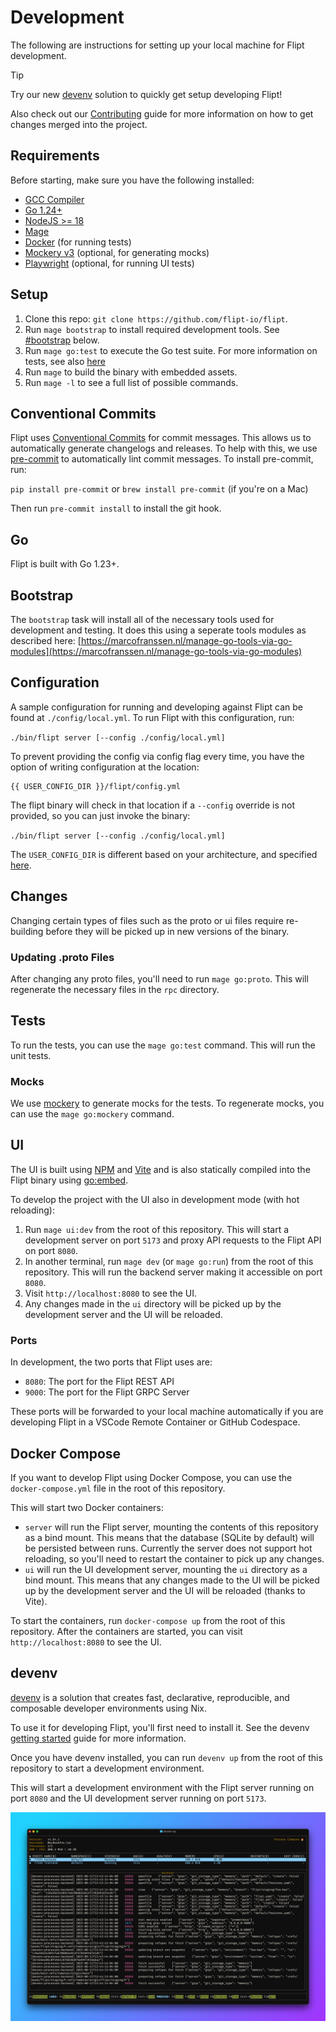 # Development

The following are instructions for setting up your local machine for Flipt development.

> [!TIP]
> Try our new [devenv](#devenv) solution to quickly get setup developing Flipt!

Also check out our [Contributing](CONTRIBUTING.md) guide for more information on how to get changes merged into the project.

## Requirements

Before starting, make sure you have the following installed:

- [GCC Compiler](https://gcc.gnu.org/install/binaries.html)
- [Go 1.24+](https://golang.org/doc/install)
- [NodeJS >= 18](https://nodejs.org/en/ )
- [Mage](https://magefile.org/)
- [Docker](https://docs.docker.com/install/) (for running tests)
- [Mockery v3](https://github.com/vektra/mockery) (optional, for generating mocks)
- [Playwright](https://playwright.dev/docs/intro) (optional, for running UI tests)

## Setup

1. Clone this repo: `git clone https://github.com/flipt-io/flipt`.
1. Run `mage bootstrap` to install required development tools. See [#bootstrap](#bootstrap) below.
1. Run `mage go:test` to execute the Go test suite. For more information on tests, see also [here](build/README.md)
1. Run `mage` to build the binary with embedded assets.
1. Run `mage -l` to see a full list of possible commands.

## Conventional Commits

Flipt uses [Conventional Commits](https://www.conventionalcommits.org/en/v1.0.0/) for commit messages. This allows us to automatically generate changelogs and releases. To help with this, we use [pre-commit](https://pre-commit.com/) to automatically lint commit messages. To install pre-commit, run:

`pip install pre-commit` or `brew install pre-commit` (if you're on a Mac)

Then run `pre-commit install` to install the git hook.

## Go

Flipt is built with Go 1.23+.

## Bootstrap

The `bootstrap` task will install all of the necessary tools used for development and testing. It does this using a seperate tools modules as described here: [https://marcofranssen.nl/manage-go-tools-via-go-modules](https://marcofranssen.nl/manage-go-tools-via-go-modules)

## Configuration

A sample configuration for running and developing against Flipt can be found at `./config/local.yml`. To run Flipt with this configuration, run:

`./bin/flipt server [--config ./config/local.yml]`

To prevent providing the config via config flag every time, you have the option of writing configuration at the location:

```shell
{{ USER_CONFIG_DIR }}/flipt/config.yml
```

The flipt binary will check in that location if a `--config` override is not provided, so you can just invoke the binary:

`./bin/flipt server [--config ./config/local.yml]`

The `USER_CONFIG_DIR` is different based on your architecture, and specified [here](https://pkg.go.dev/os#UserConfigDir).

## Changes

Changing certain types of files such as the proto or ui files require re-building before they will be picked up in new versions of the binary.

### Updating .proto Files

After changing any proto files, you'll need to run `mage go:proto`. This will regenerate the necessary files in the `rpc` directory.

## Tests

To run the tests, you can use the `mage go:test` command. This will run the unit tests.

### Mocks

We use [mockery](https://github.com/vektra/mockery) to generate mocks for the tests. To regenerate mocks, you can use the `mage go:mockery` command.

## UI

The UI is built using [NPM](https://nodejs.org/en/) and [Vite](https://vitejs.dev/) and is also statically compiled into the Flipt binary using [go:embed](https://golang.org/pkg/embed/).

To develop the project with the UI also in development mode (with hot reloading):

1. Run `mage ui:dev` from the root of this repository. This will start a development server on port `5173` and proxy API requests to the Flipt API on port `8080`.
2. In another terminal, run `mage dev` (or `mage go:run`) from the root of this repository. This will run the backend server making it accessible on port `8080`.
3. Visit `http://localhost:8080` to see the UI.
4. Any changes made in the `ui` directory will be picked up by the development server and the UI will be reloaded.

### Ports

In development, the two ports that Flipt uses are:

- `8080`: The port for the Flipt REST API
- `9000`: The port for the Flipt GRPC Server

These ports will be forwarded to your local machine automatically if you are developing Flipt in a VSCode Remote Container or GitHub Codespace.

## Docker Compose

If you want to develop Flipt using Docker Compose, you can use the `docker-compose.yml` file in the root of this repository.

This will start two Docker containers:

- `server` will run the Flipt server, mounting the contents of this repository as a bind mount. This means that the database (SQLite by default) will be persisted between runs. Currently the server does not support hot reloading, so you'll need to restart the container to pick up any changes.
- `ui` will run the UI development server, mounting the `ui` directory as a bind mount. This means that any changes made to the UI will be picked up by the development server and the UI will be reloaded (thanks to Vite).

To start the containers, run `docker-compose up` from the root of this repository. After the containers are started, you can visit `http://localhost:8080` to see the UI.

## devenv

[devenv](https://devenv.sh) is a solution that creates fast, declarative, reproducible, and composable developer environments using Nix.

To use it for developing Flipt, you'll first need to install it. See the devenv [getting started](https://devenv.sh/getting-started/) guide for more information.

Once you have devenv installed, you can run `devenv up` from the root of this repository to start a development environment.

This will start a development environment with the Flipt server running on port `8080` and the UI development server running on port `5173`.

![devenv](./.github/images/devenv.png)

